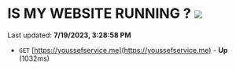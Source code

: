# IS MY WEBSITE RUNNING ? [![](https://img.shields.io/static/v1?label=Sponsor&message=%E2%9D%A4&logo=GitHub&color=%23fe8e86)](https://github.com/sponsors/<username>)

Last updated: **7/19/2023, 3:28:58 PM**

- `GET` [https://youssefservice.me](https://youssefservice.me) - **Up** (1032ms)

